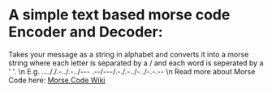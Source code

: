 # A simple text based morse code Encoder and Decoder:
Takes your message as a string in alphabet and converts it into a morse string where each letter is separated by a / and each word is seperated by a ' '. \n 
E.g. ...././.-../.-../--- .--/---/.-./.-../-../-.-.-- \n
Read more about Morse Code here: [Morse Code Wiki](https://en.wikipedia.org/wiki/Morse_code)
